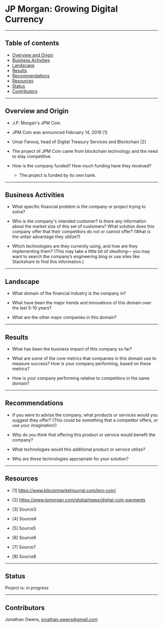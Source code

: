 # JP Morgan: Growing Digital Currency

---

## Table of contents
* [Overview and Origin](#overview-and-origin)
* [Business Activities](#business-activities)
* [Landscape](#landscape)
* [Results](#results)
* [Recommendations](#recommendations)
* [Resources](#resources)
* [Status](#status)
* [Contributors](#contributors)

---

## Overview and Origin

* J.P. Morgan's JPM Coin 

* JPM Coin was announced February 14, 2019 [1]

* Umar Farooq, head of Digital Treasury Services and Blockchain [2]

* The project of JPM Coin came from blockchain technology and the need to stay competitive.

* How is the company funded? How much funding have they received?
    - The project is funded by its own bank.

---

## Business Activities

* What specific financial problem is the company or project trying to solve?

* Who is the company's intended customer?  Is there any information about the market size of this set of customers?
What solution does this company offer that their competitors do not or cannot offer? (What is the unfair advantage they utilize?)

* Which technologies are they currently using, and how are they implementing them? (This may take a little bit of sleuthing–– you may want to search the company’s engineering blog or use sites like Stackshare to find this information.)

---

## Landscape

* What domain of the financial industry is the company in?

* What have been the major trends and innovations of this domain over the last 5-10 years?

* What are the other major companies in this domain?

---

## Results

* What has been the business impact of this company so far?

* What are some of the core metrics that companies in this domain use to measure success? How is your company performing, based on these metrics?

* How is your company performing relative to competitors in the same domain?

---

## Recommendations

* If you were to advise the company, what products or services would you suggest they offer? (This could be something that a competitor offers, or use your imagination!)

* Why do you think that offering this product or service would benefit the company?

* What technologies would this additional product or service utilize?

* Why are these technologies appropriate for your solution?

---

## Resources

* [1] https://www.bitcoinmarketjournal.com/jpm-coin/

* [2] https://www.jpmorgan.com/global/news/digital-coin-payments

* [3] Source3

* [4] Source4

* [5] Source5

* [6] Source6

* [7] Source7

* [8] Source8

---

## Status

Project is: _in progress_

---

## Contributors

Jonathan Owens, jonathan.owens@gmail.com
